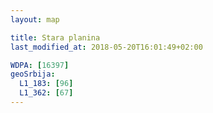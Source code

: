 ```yaml
---
layout: map

title: Stara planina
last_modified_at: 2018-05-20T16:01:49+02:00

WDPA: [16397]
geoSrbija:
  L1_183: [96]
  L1_362: [67]
---
```

